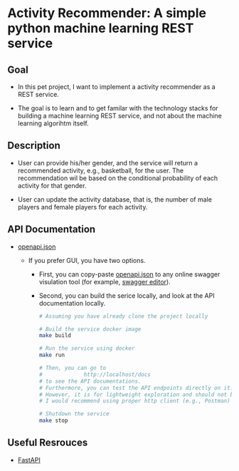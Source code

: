 # Activity Recommender: A simple python machine learning REST service

## Goal

- In this pet project, I want to implement a activity recommender as a REST service.

- The goal is to learn and to get familar with the technology stacks for building a machine learning REST service, and not about the machine learning algorihtm itself.

## Description

- User can provide his/her gender, and the service will return a recommended activity, e.g., basketball, for the user. The recommendation wil be based on the conditional probability of each activity for that gender.

- User can update the activity database, that is, the number of male players and female players for each activity.

## API Documentation

- [openapi.json](openapi.json)

  - If you prefer GUI, you have two options.
  
    - First, you can copy-paste [openapi.json](openapi.json) to any  online swagger visulation tool (for example, [swagger editor](https://editor.swagger.io/)).

    - Second, you can build the serice locally, and look at the API documentation locally.

        ```bash
        # Assuming you have already clone the project locally

        # Build the service docker image
        make build

        # Run the service using docker
        make run

        # Then, you can go to 
        #             http://localhost/docs 
        # to see the API documentations.
        # Furthermore, you can test the API endpoints directly on it.
        # However, it is for lightweight exploration and should not be used for API testing. 
        # I would recommend using proper http client (e.g., Postman) for API testing.

        # Shutdown the service
        make stop
        ```

## Useful Resrouces

- [FastAPI](https://fastapi.tiangolo.com/)

